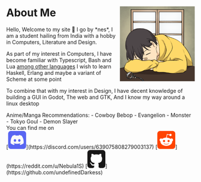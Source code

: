 <style>.horizontal a {background: inherit;color: inherit;}</style>
<div>
<img src="/assets/images/pfp.png" alt="my pfp" width="200" height="200" align='right' class="rounded" />
<h1>About Me</h1>
</div>
Hello, Welcome to my site 👋
I go by *nes*, I am a student hailing from India with a hobby in Computers, 
Literature and Design.

As part of my interest in Computers,
I have become familiar with Typescript, Bash and Lua [among other languages](https://github-readme-stats.vercel.app/api/top-langs/?username=undefinedDarkness&layout=compact&langs_count=8)
I wish to learn Haskell, Erlang and maybe a variant of Scheme at some point

To combine that with my interest in Design, I have decent knowledge of building a GUI in Godot, The web and GTK, And I know my way around a linux desktop
<div class='split' style="margin-top: 1em;">
<div>
Anime/Manga Recommendations:
- Cowboy Bebop
- Evangelion
- Monster
- Tokyo Goul
- Demon Slayer 
</div>
<div>
You can find me on

<div class='horizontal'>
[<img src="/assets/images/dump/discord.svg" width='48' height='48' alt='discord' />](https://discord.com/users/639075808279003137)
[<img src="https://raw.githubusercontent.com/edent/SuperTinyIcons/master/images/svg/reddit.svg" width='48' height='48' alt='reddit' />](https://reddit.com/u/Nebula1S)
[<img src="https://raw.githubusercontent.com/edent/SuperTinyIcons/master/images/svg/github.svg" width='48' height='48' alt='github' />](https://github.com/undefinedDarkess)
</div>
</div>
</div>
